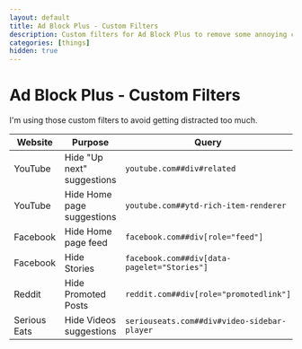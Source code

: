 ```yaml
---
layout: default
title: Ad Block Plus - Custom Filters
description: Custom filters for Ad Block Plus to remove some annoying content on the Internet
categories: [things]
hidden: true
---
```


# Ad Block Plus - Custom Filters

I'm using those custom filters to avoid getting distracted too much.

| Website | Purpose | Query |
| --- | --- | --- |
| YouTube | Hide "Up next" suggestions | `youtube.com##div#related` |
| YouTube | Hide Home page suggestions | `youtube.com##ytd-rich-item-renderer` |
| Facebook | Hide Home page feed | `facebook.com##div[role="feed"]` |
| Facebook | Hide Stories | `facebook.com##div[data-pagelet="Stories"]` |
| Reddit | Hide Promoted Posts | `reddit.com##div[role="promotedlink"]` |
| Serious Eats | Hide Videos suggestions | `seriouseats.com##div#video-sidebar-player` |
